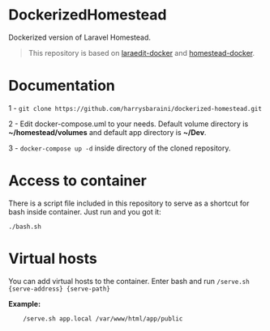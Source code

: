 # DockerizedHomestead

Dockerized version of Laravel Homestead.

> This repository is based on [laraedit-docker](https://github.com/laraedit/laraedit-docker) and [homestead-docker](https://github.com/shincoder/homestead-docker).

# Documentation

1 - ```git clone https://github.com/harrysbaraini/dockerized-homestead.git```

2 - Edit docker-compose.uml to your needs. Default volume directory is **~/homestead/volumes** and default app directory is **~/Dev**.

3 - ```docker-compose up -d``` inside directory of the cloned repository.

# Access to container

There is a script file included in this repository to serve as a shortcut for bash inside container.
Just run and you got it:

```
./bash.sh
```

# Virtual hosts

You can add virtual hosts to the container. Enter bash and run ```/serve.sh {serve-address} {serve-path}```

**Example:**
```
    /serve.sh app.local /var/www/html/app/public
```
